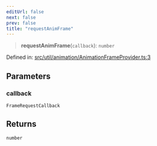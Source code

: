 ```yaml
---
editUrl: false
next: false
prev: false
title: "requestAnimFrame"
---
```


> **requestAnimFrame**(`callback`): `number`

Defined in: [src/util/animation/AnimationFrameProvider.ts:3](https://github.com/fabricjs/fabric.js/blob/b4f67b1cfd353d0e2763b168e07bce6b67895452/src/util/animation/AnimationFrameProvider.ts#L3)

## Parameters

### callback

`FrameRequestCallback`

## Returns

`number`
